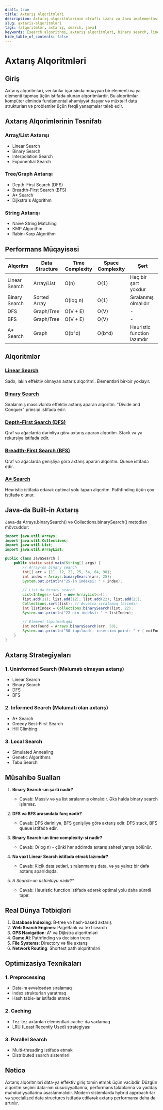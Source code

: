 ```yaml
---
draft: true
title: Axtarış Alqoritmləri
description: Axtarış alqoritmlərinin ətraflı izahı və Java implementasiyaları
slug: axtaris-alqoritmləri
tags: [alqoritmlər, axtarış, search, java]
keywords: [search algorithms, axtarış alqoritmləri, binary search, linear search, dfs, bfs]
hide_table_of_contents: false
---
```


# Axtarış Alqoritmləri

## Giriş

Axtarış alqoritmləri, verilənlər içərisində müəyyən bir elementi və ya elementi tapmaq üçün istifadə olunan alqoritmlərdir. Bu alqoritmlər kompüter elmində fundamental əhəmiyyət daşıyır və müxtəlif data strukturları və problemlər üçün fərqli yanaşmalar tələb edir.

## Axtarış Alqorimlərinin Təsnifatı

### Array/List Axtarışı
- Linear Search
- Binary Search
- Interpolation Search
- Exponential Search

### Tree/Graph Axtarışı
- Depth-First Search (DFS)
- Breadth-First Search (BFS)
- A* Search
- Dijkstra's Algorithm

### String Axtarışı
- Naive String Matching
- KMP Algorithm
- Rabin-Karp Algorithm

## Performans Müqayisəsi

| Alqoritm | Data Structure | Time Complexity | Space Complexity | Şərt |
|----------|----------------|-----------------|------------------|------|
| Linear Search | Array/List | O(n) | O(1) | Heç bir şərt yoxdur |
| Binary Search | Sorted Array | O(log n) | O(1) | Sıralanmış olmalıdır |
| DFS | Graph/Tree | O(V + E) | O(V) | - |
| BFS | Graph/Tree | O(V + E) | O(V) | - |
| A* Search | Graph | O(b^d) | O(b^d) | Heuristic function lazımdır |

## Alqoritmlər

### [Linear Search](./linear-search.md)
Sadə, lakin effektiv olmayan axtarış alqoritmi. Elementləri bir-bir yoxlayır.

### [Binary Search](./binary-search.md)
Sıralanmış massivlərdə effektiv axtarış aparan alqoritm. "Divide and Conquer" prinsipi istifadə edir.

### [Depth-First Search (DFS)](./dfs.md)
Qraf və ağaclarda dərinliyə görə axtarış aparan alqoritm. Stack və ya rekursiya istifadə edir.

### [Breadth-First Search (BFS)](./bfs.md)
Qraf və ağaclarda genişliyə görə axtarış aparan alqoritm. Queue istifadə edir.

### [A* Search](./a-star.md)
Heuristic istifadə edərək optimal yolu tapan alqoritm. Pathfinding üçün çox istifadə olunur.

## Java-da Built-in Axtarış

Java-da Arrays.binarySearch() və Collections.binarySearch() metodları mövcuddur:

```java
import java.util.Arrays;
import java.util.Collections;
import java.util.List;
import java.util.ArrayList;

public class JavaSearch {
    public static void main(String[] args) {
        // Array-də binary search
        int[] arr = {11, 12, 22, 25, 34, 64, 90};
        int index = Arrays.binarySearch(arr, 25);
        System.out.println("25-in indeksi: " + index);
        
        // List-də binary search
        List<Integer> list = new ArrayList<>();
        list.add(11); list.add(12); list.add(22); list.add(25);
        Collections.sort(list); // Əvvəlcə sıralamaq lazımdır
        int listIndex = Collections.binarySearch(list, 22);
        System.out.println("22-nin indeksi: " + listIndex);
        
        // Element tapılmadıqda
        int notFound = Arrays.binarySearch(arr, 50);
        System.out.println("50 tapılmadı, insertion point: " + (-notFound - 1));
    }
}
```

## Axtarış Strategiyaları

### 1. Uninformed Search (Məlumatı olmayan axtarış)
- Linear Search
- Binary Search
- DFS
- BFS

### 2. Informed Search (Məlumatı olan axtarış)
- A* Search
- Greedy Best-First Search
- Hill Climbing

### 3. Local Search
- Simulated Annealing
- Genetic Algorithms
- Tabu Search

## Müsahibə Sualları

1. **Binary Search-un şərti nədir?**
    - Cavab: Massiv və ya list sıralanmış olmalıdır. Əks halda binary search işləməz.

2. **DFS və BFS arasındakı fərq nədir?**
    - Cavab: DFS dərinliyə, BFS genişliyə görə axtarış edir. DFS stack, BFS queue istifadə edir.

3. **Binary Search-un time complexity-si nədir?**
    - Cavab: O(log n) - çünki hər addımda axtarış sahəsi yarıya bölünür.

4. **Nə vaxt Linear Search istifadə etmək lazımdır?**
    - Cavab: Kiçik data setləri, sıralanmamış data, və ya yalnız bir dəfə axtarış aparıldıqda.

5. **A* Search-un üstünlüyü nədir?**
    - Cavab: Heuristic function istifadə edərək optimal yolu daha sürətli tapır.

## Real Dünya Tətbiqləri

1. **Database Indexing**: B-tree və hash-based axtarış
2. **Web Search Engines**: PageRank və text search
3. **GPS Navigation**: A* və Dijkstra alqoritmləri
4. **Game AI**: Pathfinding və decision trees
5. **File Systems**: Directory və file axtarışı
6. **Network Routing**: Shortest path alqoritmləri

## Optimizasiya Texnikaları

### 1. Preprocessing
- Data-nı əvvəlcədən sıralamaq
- Index strukturları yaratmaq
- Hash table-lar istifadə etmək

### 2. Caching
- Tez-tez axtarılan elementləri cache-də saxlamaq
- LRU (Least Recently Used) strategiyası

### 3. Parallel Search
- Multi-threading istifadə etmək
- Distributed search sistemləri

## Nəticə

Axtarış alqoritmləri data-ya effektiv giriş təmin etmək üçün vacibdir. Düzgün alqoritm seçimi data-nın xüsusiyyətlərinə, performans tələblərinə və yaddaş məhdudiyyətlərinə əsaslanmalıdır. Modern sistemlərdə hybrid approach-lar və specialized data structures istifadə edilərək axtarış performansı daha da artırılır.